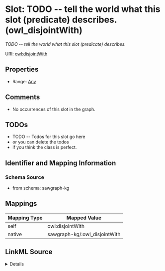 

# Slot: TODO -- tell the world what this slot (predicate) describes. (owl_disjointWith)


_TODO -- tell the world what this slot (predicate) describes._





URI: [owl:disjointWith](http://www.w3.org/2002/07/owl#disjointWith)



<!-- no inheritance hierarchy -->








## Properties

* Range: [Any](../classes/Any.md)





## Comments

* No occurrences of this slot in the graph.

## TODOs

* TODO -- Todos for this slot go here
* or you can delete the todos
* if you think the class is perfect.

## Identifier and Mapping Information







### Schema Source


* from schema: sawgraph-kg




## Mappings

| Mapping Type | Mapped Value |
| ---  | ---  |
| self | owl:disjointWith |
| native | sawgraph-kg/:owl_disjointWith |




## LinkML Source

<details>
```yaml
name: owl_disjointWith
description: TODO -- tell the world what this slot (predicate) describes.
title: TODO -- tell the world what this slot (predicate) describes.
todos:
- TODO -- Todos for this slot go here
- or you can delete the todos
- if you think the class is perfect.
comments:
- No occurrences of this slot in the graph.
from_schema: sawgraph-kg
rank: 1000
slot_uri: owl:disjointWith
alias: owl_disjointWith
range: Any

```
</details>